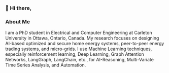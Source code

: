 ### 👋 Hi there,
### About Me
I am a PhD student in Electrical and Computer Engineering at Carleton University in Ottawa, Ontario, Canada. My research focuses on designing AI-based optimized and secure home energy systems, peer-to-peer energy trading systems, and micro-grids. I use Machine Learning techniques, especially reinforcement learning, Deep Learning, Graph Attention Networks, LangGraph, LangChain, etc., for AI-Reasoning, Multi-Variate Time Series Analysis, and Automation.

### 
